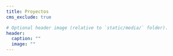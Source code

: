 ```yaml
---
title: Proyectos
cms_exclude: true

# Optional header image (relative to `static/media/` folder).
header:
  caption: ""
  image: ""
---
```

